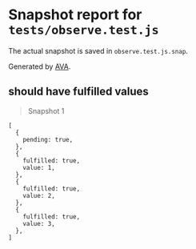 # Snapshot report for `tests/observe.test.js`

The actual snapshot is saved in `observe.test.js.snap`.

Generated by [AVA](https://ava.li).

## should have fulfilled values

> Snapshot 1

    [
      {
        pending: true,
      },
      {
        fulfilled: true,
        value: 1,
      },
      {
        fulfilled: true,
        value: 2,
      },
      {
        fulfilled: true,
        value: 3,
      },
    ]
